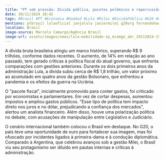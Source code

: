 ```yaml
---
title: "PT sob pressão: Dívida pública, pacotes polêmicos e repercussão internacional"
date: 30/11/2024 18:42
tags: #Brasil #PT #Economia #Haddad #Lula #Milei #DívidaPública #G20 #CriseEconômica #Juros #Política #Gestão #Dólar #Mercado #abc360noticias
mentions: ptbrasil lulaoficial janjalula javiermilei g20org fernandohaddadoficial
location: Brasil
image-source: Marcelo Camargo/Agência Brasil
image-url: assets/images/news/lula-mobilidade-sp_mcamgo_abr_29112024-15.jpg
---
```


A dívida bruta brasileira atingiu um marco histórico, superando R$ 9 trilhões, conforme dados recentes. O aumento, de 14% em relação ao ano passado, tem gerado críticas à política fiscal do atual governo, que enfrenta comparações com gestões anteriores. Durante os dois primeiros anos da administração Lula, a dívida subiu cerca de R$ 1,8 trilhão, um valor próximo ao acumulado em quatro anos da gestão Bolsonaro, que enfrentou a pandemia e os efeitos da guerra na Ucrânia.

O "pacote fiscal", inicialmente promovido para conter gastos, foi criticado por economistas e parlamentares. Em vez de cortar despesas, aumentou impostos e ampliou gastos públicos. "Esse tipo de política tem impacto direto nos juros e no dólar, prejudicando a confiança dos mercados", alertou um analista financeiro. Além disso, houve uma polarização política no debate, com acusações de manipulação entre Legislativo e Judiciário.

O cenário internacional também colocou o Brasil em destaque. No G20, o país teve uma oportunidade de ouro para fortalecer sua imagem, mas foi ofuscado por incidentes ligados à primeira-dama e à condução diplomática. Comparado à Argentina, que celebrou avanços sob a gestão Milei, o Brasil viu seu protagonismo ser diluído em pautas internas e críticas à administração.